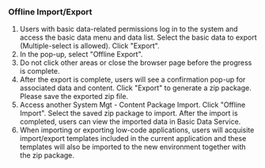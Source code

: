  
### Offline Import/Export
1. Users with basic data-related permissions log in to the system and access the basic data menu and data list. Select the basic data to export (Multiple-select is allowed). Click "Export".
2. In the pop-up, select "Offline Export".
3. Do not click other areas or close the browser page before the progress is complete.
4. After the export is complete, users will see a confirmation pop-up for associated data and content. Click "Export" to generate a zip package. Please save the exported zip file.
5. Access another System Mgt - Content Package Import. Click "Offline Import". Select the saved zip package to import. After the import is completed, users can view the imported data in Basic Data Service.
6. When importing or exporting low-code applications, users will acquisite import/export templates included in the current application and these templates will also be imported to the new environment together with the zip package.
